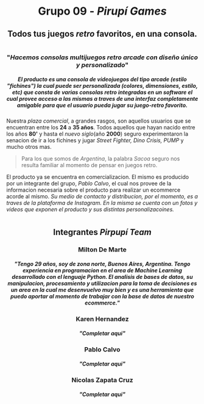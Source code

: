 # <h1 align="center">Grupo 09 - *Pirupí Games*</h1>

## <h2 align="center">Todos tus juegos _retro_ favoritos, en una consola.</h2>

#

### <h3 align="center">"_Hacemos consolas multijuegos retro arcade con diseño único y personalizado_"</h3>

<h5 align="center">El producto es una consola de videojuegos del tipo arcade (estilo "fichines") la cual puede ser personalizada (colores, dimensiones, estilo, etc) que consta de varias consolas retro integradas en un software el cual provee acceso a las mismas a traves de una interfaz completamente amigable para que el usuario pueda jugar su juego-retro favorito.
</h5>

Nuestra _plaza comercial_, a grandes rasgos, son aquellos usuarios que se encuentran entre los **24** a **35 años**.
Todos aquellos que hayan nacido entre los años **80'** y hasta el _nuevo siglo_(año **2000**) seguro experimentaron la senacion de ir a los fichines y jugar _Street Fighter, Dino Crisis, PUMP_ y mucho otros mas.

> Para los que somos de _Argentina_, la palabra _Sacoa_ seguro nos resulta familiar al momento de pensar en juegos retro.

El producto ya se encuentra en comercializacion. El mismo es producido por un integrante del grupo, _Pablo Calvo_, el cual nos provee de la informacion necesaria sobre el producto para realizar un ecommerce acorde al mismo. _Su medio de contacto y distribucion, por el momento, es a traves de la plataforma de Instagram. En la misma se cuenta con un fotos y videos que exponen el producto y sus distintas personalizacoines._

#

#### <h2 align="center">Integrantes _Pirpupí Team_</h2>


<h3 align="center">Milton De Marte</h3>

<h5 align="center">"Tengo 29 años, soy de zona norte, Buenos Aires, Argentina. Tengo experiencia en programacion en el area de Machine Learning desarrollado con el lenguaje Python. El analisis de bases de datos, su manipulacion, procesamiento y utilizacion para la toma de decisiones es un area en la cual me desenvuelvo muy bien y es una herramienta que puedo aportar al momento de trabajar con la base de datos de nuestro ecommerce."</h5>



<h3 align="center">Karen Hernandez</h3>

<h5 align="center">"Completar aqui"</h5>



<h3 align="center">Pablo Calvo</h3>

<h5 align="center">"Completar aqui"</h5>



<h3 align="center">Nicolas Zapata Cruz</h3>

<h5 align="center">"Completar aqui"</h5>
